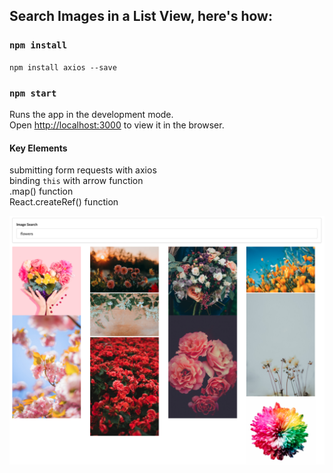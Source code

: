 ## Search Images in a List View, here's how:

### `npm install`

`npm install axios --save`


### `npm start`

Runs the app in the development mode.<br />
Open [http://localhost:3000](http://localhost:3000) to view it in the browser.


#### Key Elements

submitting form requests with axios<br>
binding `this` with arrow function<br>
.map() function<br>
React.createRef() function<br>

![](public/imageListScreenshot.png)
